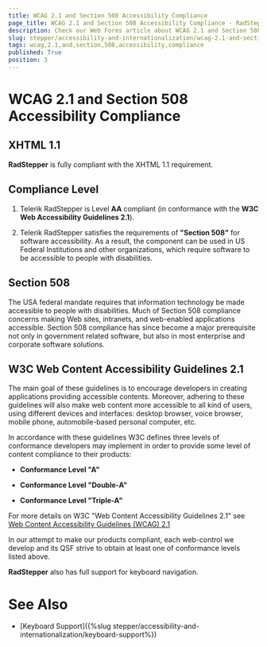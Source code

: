 ```yaml
---
title: WCAG 2.1 and Section 508 Accessibility Compliance
page_title: WCAG 2.1 and Section 508 Accessibility Compliance - RadStepper
description: Check our Web Forms article about WCAG 2.1 and Section 508 Accessibility Compliance.
slug: stepper/accessibility-and-internationalization/wcag-2.1-and-section-508-accessibility-compliance
tags: wcag,2.1,and,section,508,accessibility,compliance
published: True
position: 3
---
```


# WCAG 2.1 and Section 508 Accessibility Compliance

## XHTML 1.1

**RadStepper** is fully compliant with the XHTML 1.1 requirement.

## Compliance Level

1. Telerik RadStepper is Level **AA** compliant (in conformance with the **W3C Web Accessibility Guidelines 2.1**).

1. Telerik RadStepper satisfies the requirements of **"Section 508"** for software accessibility. As a result, the component can be used in US Federal Institutions and other organizations, which require software to be accessible to people with disabilities.

## Section 508

The USA federal mandate requires that information technology be made accessible to people with disabilities. Much of Section 508 compliance concerns making Web sites, intranets, and web-enabled applications accessible. Section 508 compliance has since become a major prerequisite not only in government related software, but also in most enterprise and corporate software solutions.

## W3C Web Content Accessibility Guidelines 2.1

The main goal of these guidelines is to encourage developers in creating applications providing accessible contents. Moreover, adhering to these guidelines will also make web content more accessible to all kind of users, using different devices and interfaces: desktop browser, voice browser, mobile phone, automobile-based personal computer, etc.

In accordance with these guidelines W3C defines three levels of conformance developers may implement in order to provide some level of content compliance to their products:

* **Conformance Level "A"**

* **Conformance Level "Double-A"**

* **Conformance Level "Triple-A"**

For more details on W3C "Web Content Accessibility Guidelines 2.1" see [Web Content Accessibility Guidelines (WCAG) 2.1](https://www.w3.org/TR/WCAG/)

In our attempt to make our products compliant, each web-control we develop and its QSF strive to obtain at least one of conformance levels listed above.

**RadStepper** also has full support for keyboard navigation.


# See Also

 * [Keyboard Support]({%slug stepper/accessibility-and-internationalization/keyboard-support%})


 
